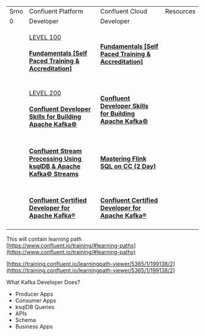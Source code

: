 <table><tbody><tr><td>Srno</td><td>Confluent Platform</td><td>Confluent Cloud</td><td>Resources</td></tr><tr><td>0</td><td>Developer</td><td>Developer</td><td>&nbsp;</td></tr><tr><td>&nbsp;</td><td><p><a href="https://training.confluent.io/channeldetail/apache-kafka-fundamentals-and-accreditation">LEVEL 100</a></p><h4><a href="https://training.confluent.io/channeldetail/apache-kafka-fundamentals-and-accreditation">Fundamentals [Self Paced Training &amp; Accreditation]</a></h4></td><td><h4><a href="https://training.confluent.io/channeldetail/apache-kafka-fundamentals-and-accreditation">Fundamentals [Self Paced Training &amp; Accreditation]</a></h4></td><td>&nbsp;</td></tr><tr><td>&nbsp;</td><td><p><a href="https://training.confluent.io/coursedetail/confluent-developer-skills-for-building-apache-kafka%C2%AE-2">LEVEL 200</a></p><h4><a href="https://training.confluent.io/coursedetail/confluent-developer-skills-for-building-apache-kafka%C2%AE-2">Confluent Developer Skills for&nbsp;Building Apache Kafka©</a></h4></td><td><h4><a href="https://training.confluent.io/coursedetail/confluent-developer-skills-for-building-apache-kafka%C2%AE-2?_gl=1*t35sgv*_gcl_aw*R0NMLjE3NDY5NzgzMTAuQ2owS0NRandsWUhCQmhEOUFSSXNBTFJ1MDlyMHRobUNRQ0YxTk4tam42QkNMNlcwazFBakNzZjhMNGstOS1zV2JmSFZreW0wLW1ZRkJUc2FBaHp0RUFMd193Y0I.*_gcl_au*NzcwMzI3OTc3LjE3NDY5NzgzMDkuODMwNDc2ODM2LjE3NDY5NzgzNTAuMTc0Njk3ODM0OQ..*_ga*MTU1OTMwMTAzOS4xNzQ2OTc4MzEw*_ga_D2D3EGKSGD*czE3NDY5NzgzMTAkbzEkZzEkdDE3NDY5NzgzNjQkajYkbDAkaDA.&amp;_ga=2.146422260.1595309919.1746978310-1559301039.1746978310&amp;_gac=1.191223000.1746978350.Cj0KCQjwlYHBBhD9ARIsALRu09r0thmCQCF1NN-jn6BCL6W0k1AjCsf8L4k-9-sWbfHVkym0-mYFBTsaAhztEALw_wcB"><u>Confluent Developer Skills for&nbsp;Building Apache Kafka©</u></a></h4></td><td>&nbsp;</td></tr><tr><td>&nbsp;</td><td><h4><a href="https://assets.confluent.io/m/6fad0e105d5ba553/original/20220616-DS-Confluent_Stream_Processing_using_Apache_Kafka_Streams_-_ksqlDB.pdf">Confluent Stream Processing Using&nbsp; ksqlDB &amp; Apache Kafka© Streams</a></h4></td><td><h4><a href="https://assets.confluent.io/m/6fad0e105d5ba553/original/20220616-DS-Confluent_Stream_Processing_using_Apache_Kafka_Streams_-_ksqlDB.pdf">Mastering Flink SQL on CC (2 Day)</a></h4></td><td>&nbsp;</td></tr><tr><td>&nbsp;</td><td><h4><a href="https://training.confluent.io/examdetail/confluent-dev?_gl=1*t35sgv*_gcl_aw*R0NMLjE3NDY5NzgzMTAuQ2owS0NRandsWUhCQmhEOUFSSXNBTFJ1MDlyMHRobUNRQ0YxTk4tam42QkNMNlcwazFBakNzZjhMNGstOS1zV2JmSFZreW0wLW1ZRkJUc2FBaHp0RUFMd193Y0I.*_gcl_au*NzcwMzI3OTc3LjE3NDY5NzgzMDkuODMwNDc2ODM2LjE3NDY5NzgzNTAuMTc0Njk3ODM0OQ..*_ga*MTU1OTMwMTAzOS4xNzQ2OTc4MzEw*_ga_D2D3EGKSGD*czE3NDY5NzgzMTAkbzEkZzEkdDE3NDY5NzgzNjQkajYkbDAkaDA.&amp;_ga=2.146422260.1595309919.1746978310-1559301039.1746978310&amp;_gac=1.191223000.1746978350.Cj0KCQjwlYHBBhD9ARIsALRu09r0thmCQCF1NN-jn6BCL6W0k1AjCsf8L4k-9-sWbfHVkym0-mYFBTsaAhztEALw_wcB"><u>Confluent Certified Developer for Apache Kafka®</u></a></h4></td><td><h4><a href="https://training.confluent.io/examdetail/confluent-dev?_gl=1*8l3u4o*_gcl_aw*R0NMLjE3NDY5NzgzMTAuQ2owS0NRandsWUhCQmhEOUFSSXNBTFJ1MDlyMHRobUNRQ0YxTk4tam42QkNMNlcwazFBakNzZjhMNGstOS1zV2JmSFZreW0wLW1ZRkJUc2FBaHp0RUFMd193Y0I.*_gcl_au*NzcwMzI3OTc3LjE3NDY5NzgzMDkuODMwNDc2ODM2LjE3NDY5NzgzNTAuMTc0Njk3ODM0OQ..*_ga*MTU1OTMwMTAzOS4xNzQ2OTc4MzEw*_ga_D2D3EGKSGD*czE3NDY5NzgzMTAkbzEkZzEkdDE3NDY5NzgzNjQkajYkbDAkaDA.&amp;_ga=2.220919512.1595309919.1746978310-1559301039.1746978310&amp;_gac=1.250656244.1746978350.Cj0KCQjwlYHBBhD9ARIsALRu09r0thmCQCF1NN-jn6BCL6W0k1AjCsf8L4k-9-sWbfHVkym0-mYFBTsaAhztEALw_wcB">Confluent Certified Developer for Apache Kafka®</a></h4></td><td>&nbsp;</td></tr></tbody></table>

This will contain learning path  
[https://www.confluent.io/training/#learning-paths](https://www.confluent.io/training/#learning-paths)

[https://training.confluent.io/learningpath-viewer/5365/1/199138/2](https://training.confluent.io/learningpath-viewer/5365/1/199138/2)

What Kafka Developer Does?

*   Producer Apps
*   Consumer Apps
*   ksqlDB Queries
*   APIs
*   Schema
*   Business Apps